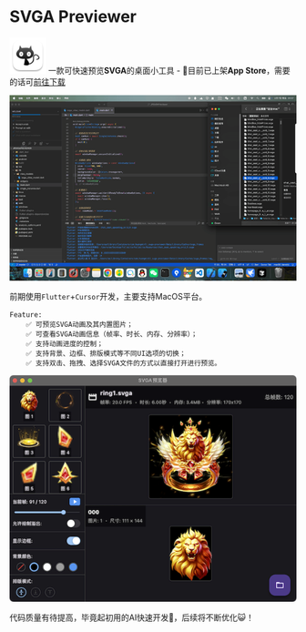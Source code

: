 # SVGA Previewer

![icon](https://github.com/Rogue24/JPCover/raw/master/svga_previewer/icon.png) 一款可快速预览**SVGA**的桌面小工具 - 🌟目前已上架**App Store**，需要的话可[前往下载](https://apps.apple.com/cn/app/svga-previewer/id6742708146?mt=12)

![example](https://github.com/Rogue24/JPCover/raw/master/svga_previewer/example.gif)

前期使用`Flutter`+`Cursor`开发，主要支持MacOS平台。

    Feature:
        ✅ 可预览SVGA动画及其内置图片；
        ✅ 可查看SVGA动画信息（帧率、时长、内存、分辨率）；
        ✅ 支持动画进度的控制；
        ✅ 支持背景、边框、排版模式等不同UI选项的切换；
        ✅ 支持双击、拖拽、选择SVGA文件的方式以直接打开进行预览。

![main](https://github.com/Rogue24/JPCover/raw/master/svga_previewer/main.png)

代码质量有待提高，毕竟起初用的AI快速开发🤖，后续将不断优化😺！
